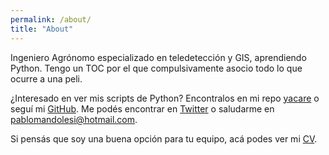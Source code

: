 ```yaml
---
permalink: /about/
title: "About"
---
```


Ingeniero Agrónomo especializado en teledetección y GIS, aprendiendo Python. Tengo un TOC por el que compulsivamente asocio todo lo que ocurre a una peli.

¿Interesado en ver mis scripts de Python? Encontralos en mi repo [yacare](https://github.com/pablomandolesi/yacare) o seguí mi [GitHub](https://github.com/pablomandolesi). Me podés encontrar en [Twitter](https://twitter.com/pablomandolesi) o saludarme en pablomandolesi@hotmail.com.

Si pensás que soy una buena opción para tu equipo, acá podes ver mi [CV](#).